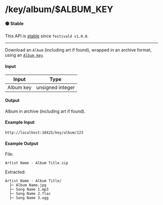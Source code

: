 # /key/album/$ALBUM_KEY

#### 🟢 Stable
This API is [stable](/api-stability/marker.md) since `festivald v1.0.0`.

---

Download an `Album` (including art if found), wrapped in an archive format, using an [`Album key`](/common-objects/key.md).

#### Input
| Input     | Type             |
|-----------|------------------|
| Album key | unsigned integer |

#### Output
Album in archive (including art if found).

#### Example Input
```http
http://localhost:18425/key/album/123
```

#### Example Output
File:
```plaintext
Artist Name - Album Title.zip
```

Extracted:
```plaintext
Artist Name - Album Title/
  ├─ Album Name.jpg
  ├─ Song Name 1.mp3
  ├─ Song Name 2.flac
  ├─ Song Name 3.ogg
```
